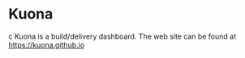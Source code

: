 Kuona
=====
c
Kuona is a build/delivery dashboard. The web site can be found at https://kuona.github.io


